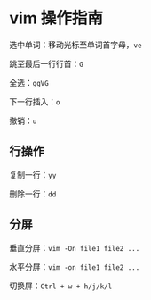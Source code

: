 vim 操作指南
===

选中单词：移动光标至单词首字母，`ve`

跳至最后一行行首：`G`

全选：`ggVG`

下一行插入：`o`

撤销：`u`

行操作
---
复制一行：`yy`

删除一行：`dd`

分屏
---
垂直分屏：`vim -On file1 file2 ...`

水平分屏：`vim -on file1 file2 ...`

切换屏：`Ctrl + w + h/j/k/l`

